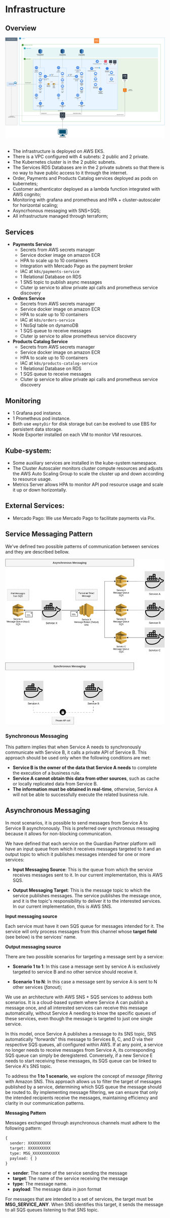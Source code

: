 # Infrastructure

## Overview

<center><img src='./img/infra_architecture.png'></center>

<br>

- The infrastructure is deployed on AWS EKS.
- There is a VPC configured with 4 subnets: 2 public and 2 private.
- The Kubernetes cluster is in the 2 public subnets.
- The Services RDS Databases are in the 2 private subnets so that there is no way to have public access to it through the internet.
- Order, Payments and Products Catalog services deployed as pods on kubernetes;
- Customer authenticator deployed as a lambda function integrated with AWS cognito;
- Monitoring with grafana and prometheus and HPA + cluster-autoscaler for horizontal scaling;
- Asyncrhonous messaging with SNS+SQS;
- All infrastructure managed through terraform;

## Services
- **Payments Service**
  - Secrets from AWS secrets manager
  - Service docker image on amazon ECR
  - HPA to scale up to 10 containers
  - Integration with Mercado Pago as the payment broker
  - IAC at `k8s/payments-service`
  - 1 Relational Database on RDS
  - 1 SNS topic to publish async messages
  - Cluter ip service to allow private api calls and prometheus service discovery
- **Orders Service**
  - Secrets from AWS secrets manager
  - Service docker image on amazon ECR
  - HPA to scale up to 10 containers
  - IAC at `k8s/orders-service`
  - 1 NoSql table on dynamoDB
  - 1 SQS queue to receive messages
  - Cluter ip service to allow prometheus service discovery
- **Products Catalog Service**
  - Secrets from AWS secrets manager
  - Service docker image on amazon ECR
  - HPA to scale up to 10 containers
  - IAC at `k8s/products-catalog-service`
  - 1 Relational Database on RDS
  - 1 SQS queue to receive messages
  - Cluter ip service to allow private api calls and prometheus service discovery

## Monitoring
  - 1 Grafana pod instance.
  - 1 Prometheus pod instance.
  - Both use `emptyDir` for disk storage but can be evolved to use EBS for persistent data storage.
  - Node Exporter installed on each VM to monitor VM resources.

## Kube-system:
  - Some auxiliary services are installed in the kube-system namespace.
  - The Cluster Autoscaler monitors cluster compute resources and adjusts the AWS Auto Scaling Group to scale the cluster up and down according to resource usage.
  - Metrics Server allows HPA to monitor API pod resource usage and scale it up or down horizontally.

## External Services:
  - Mercado Pago: We use Mercado Pago to facilitate payments via Pix.

## Service Messaging Pattern

We've defined two possible patterns of communication between services and they are described bellow.

<center><img src='./img/messaging.png'></center>

### Synchronous Messaging

This pattern implies that when Service A needs to synchronously communicate with Service B, it calls a private API of Service B. This approach should be used only when the following conditions are met:

- **Service B is the owner of the data that Service A needs** to complete the execution of a business rule.
- **Service A cannot obtain this data from other sources**, such as cache or locally replicated data from Service B.
- **The information must be obtained in real-time**, otherwise, Service A will not be able to successfully execute the related business rule.

## Asynchronous Messaging

In most scenarios, it is possible to send messages from Service A to Service B asynchronously. This is preferred over synchronous messaging because it allows for non-blocking communication.

We have defined that each service on the Guardian Partner platform will have an input queue from which it receives messages targeted to it and an output topic to which it publishes messages intended for one or more services:

- **Input Messaging Source**: This is the queue from which the service receives messages sent to it. In our current implementation, this is AWS SQS.

- **Output Messaging Target**: This is the message topic to which the service publishes messages. The service publishes the message once, and it is the topic's responsibility to deliver it to the interested services. In our current implementation, this is AWS SNS.

**Input messaging source**

Each service must have it own SQS queue for messages intended for it. The service will only process messages from this channel whose **target field** (see below) is the services' name.

**Output messaging source**

There are two possible scenarios for targeting a message sent by a service:

- **Scenario 1 to 1**: In this case a message sent by service A is exclusively targeted to service B and no other service should receive it.

- **Scenario 1 to N**: In this case a message sent by service A is sent to N other services (_fanout_);

We use an architecture with AWS SNS + SQS services to address both scenarios. It is a cloud-based system where Service A can publish a message once, and all interested services can receive this message automatically, without Service A needing to know the specific queues of these services, even though the message is targeted to just one single service.

In this model, once Service A publishes a message to its SNS topic, SNS automatically "forwards" this message to Services B, C, and D via their respective SQS queues, all configured within AWS. If at any point, a service no longer needs to receive messages from Service A, its corresponding SQS queue can simply be deregistered. Conversely, if a new Service E needs to start receiving these messages, its SQS queue can be linked to Service A's SNS topic.

To address the **1 to 1 scenario**, we explore the concept of _message filtering_ with Amazon SNS. This approach allows us to filter the target of messages published by a service, determining which SQS queue the message should be routed to. By implementing message filtering, we can ensure that only the intended recipients receive the messages, maintaining efficiency and clarity in our communication patterns.

**Messaging Pattern**

Messages exchanged through asynchronous channels must adhere to the following pattern:

```
{
  sender: XXXXXXXXXX
  target: XXXXXXXXXX
  type: MSG_XXXXXXXXXXXX
  payload: { }
}
```

- **sender**: The name of the service sending the message
- **target**: The name of the service receiving the message
- **type**: The message name.
- **payload**: The message data in json format

For messages that are intended to a set of services, the target must be **MSG_SERVICE_ANY**. When SNS identifies this target, it sends the message to all SQS queues listening to that SNS topic.

